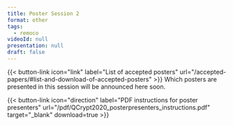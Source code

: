 ```yaml
---
title: Poster Session 2
format: other
tags:
  - remoco
videoId: null
presentation: null
draft: false
---
```

{{< button-link icon="link" label="List of accepted posters" url="/accepted-papers/#list-and-download-of-accepted-posters" >}}
Which posters are presented in this session will be announced here soon.

{{< button-link icon="direction" label="PDF instructions for poster presenters" url="/pdf/QCrypt2020_posterpresenters_instructions.pdf" target="_blank" download=true >}}
